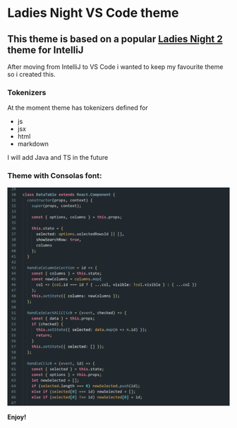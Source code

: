 # Ladies Night VS Code theme

## This theme is based on a popular [Ladies Night 2](http://color-themes.com/?view=theme&id=566065a4ddacef1b003edb63) theme for IntelliJ

After moving from IntelliJ to VS Code i wanted to keep my favourite theme so i created this.

### Tokenizers

At the moment theme has tokenizers defined for

- js
- jsx
- html
- markdown

I will add Java and TS in the future

### Theme with Consolas font:

![theme screenshot][theme]

[theme]: theme.png 'Theme Screenshot'

**Enjoy!**
